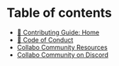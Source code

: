 # Table of contents

* [👷 Contributing Guide: Home](README.md)
* [📔 Code of Conduct](code-of-conduct.md)
* [Collabo Community Resources](https://resources.collabocommunity.com)
* [Collabo Community on Discord](https://resources.collabocommunity.com/p/vmg4PL1ozeI435/Community-and-Documentation)
